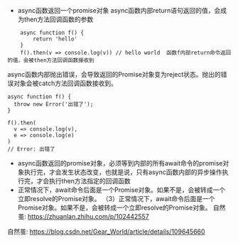 - async函数返回一个promise对象
async函数内部return语句返回的值，会成为then方法回调函数的参数
```
    async function f() {
        return 'hello'
    }
    f().then(v => console.log(v)) // hello world  函数f内部return命令返回的值，会被then方法回调函数接收到
```
async函数内部抛出错误，会导致返回的Promise对象变为reject状态。抛出的错误对象会被catch方法回调函数接收到。
```
async function f() {
  throw new Error('出错了');
}

f().then(
  v => console.log(v),
  e => console.log(e)
)
// Error: 出错了
```
- async函数返回的promise对象，必须等到内部的所有await命令的promise对象执行完，才会发生状态改变，也就是说，只有async函数内部的异步操作执行完，才会执行then方法指定的回调函数
- 正常情况下，await命令后面是一个Promise对象。如果不是，会被转成一个立即resolve的Promise对象。
（3）正常情况下，await命令后面是一个Promise对象。如果不是，会被转成一个立即resolve的Promise对象。
自然茧:
https://zhuanlan.zhihu.com/p/102442557

自然茧:
https://blog.csdn.net/Gear_World/article/details/109645660
